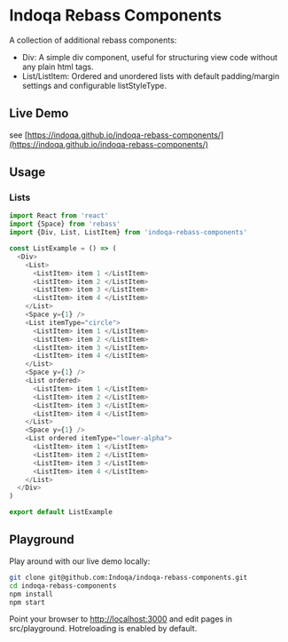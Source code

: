 # Indoqa Rebass Components

A collection of additional rebass components:

  * Div: A simple div component, useful for structuring view code without any plain html tags.
  * List/ListItem: Ordered and unordered lists with default padding/margin settings and configurable listStyleType. 

## Live Demo

see [https://indoqa.github.io/indoqa-rebass-components/](https://indoqa.github.io/indoqa-rebass-components/)

## Usage

### Lists

```javascript
import React from 'react'
import {Space} from 'rebass'
import {Div, List, ListItem} from 'indoqa-rebass-components'

const ListExample = () => (
  <Div>
    <List>
      <ListItem> item 1 </ListItem>
      <ListItem> item 2 </ListItem>
      <ListItem> item 3 </ListItem>
      <ListItem> item 4 </ListItem>
    </List>
    <Space y={1} />
    <List itemType="circle">
      <ListItem> item 1 </ListItem>
      <ListItem> item 2 </ListItem>
      <ListItem> item 3 </ListItem>
      <ListItem> item 4 </ListItem>
    </List>
    <Space y={1} />
    <List ordered>
      <ListItem> item 1 </ListItem>
      <ListItem> item 2 </ListItem>
      <ListItem> item 3 </ListItem>
      <ListItem> item 4 </ListItem>
    </List>
    <Space y={1} />
    <List ordered itemType="lower-alpha">
      <ListItem> item 1 </ListItem>
      <ListItem> item 2 </ListItem>
      <ListItem> item 3 </ListItem>
      <ListItem> item 4 </ListItem>
    </List>
  </Div>
)

export default ListExample
```

## Playground

Play around with our live demo locally: 
```bash
git clone git@github.com:Indoqa/indoqa-rebass-components.git
cd indoqa-rebass-components
npm install
npm start
```
Point your browser to [http://localhost:3000](http://localhost:3000) and edit pages in src/playground. Hotreloading is enabled by default.
